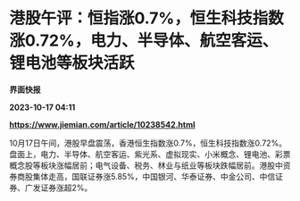 # 港股午评：恒指涨0.7%，恒生科技指数涨0.72%，电力、半导体、航空客运、锂电池等板块活跃
**界面快报**

**2023-10-17 04:11**

**https://www.jiemian.com/article/10238542.html**

10月17日午间，港股早盘震荡，香港恒生指数涨0.7%，恒生科技指数涨0.72%。盘面上，电力、半导体、航空客运、紫光系、虚拟现实、小米概念、锂电池、彩票概念股等板块涨幅居前；电气设备、税务、林业与纸业等板块跌幅居前。港股中资券商股集体走高，国联证券涨5.85%，中国银河、华泰证券、中金公司、中信证券、广发证券涨超2%。